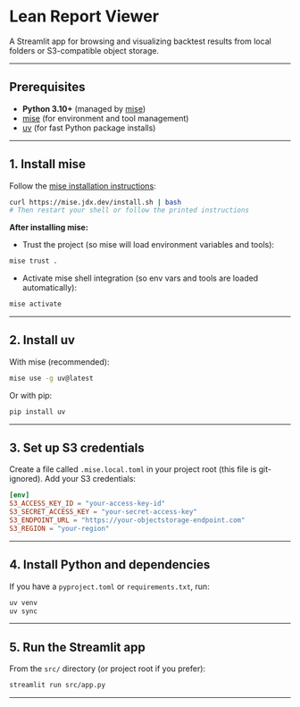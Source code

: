 # Lean Report Viewer

A Streamlit app for browsing and visualizing backtest results from local folders or S3-compatible object storage.

---

## Prerequisites

- **Python 3.10+** (managed by [mise](https://mise.jdx.dev/))
- [mise](https://mise.jdx.dev/) (for environment and tool management)
- [uv](https://github.com/astral-sh/uv) (for fast Python package installs)

---

## 1. Install mise

Follow the [mise installation instructions](https://mise.jdx.dev/docs/installing/):

```sh
curl https://mise.jdx.dev/install.sh | bash
# Then restart your shell or follow the printed instructions
```

**After installing mise:**

- Trust the project (so mise will load environment variables and tools):

```sh
mise trust .
```

- Activate mise shell integration (so env vars and tools are loaded automatically):

```sh
mise activate
```

---

## 2. Install uv

With mise (recommended):

```sh
mise use -g uv@latest
```

Or with pip:

```sh
pip install uv
```

---

## 3. Set up S3 credentials

Create a file called `.mise.local.toml` in your project root (this file is git-ignored). Add your S3 credentials:

```toml
[env]
S3_ACCESS_KEY_ID = "your-access-key-id"
S3_SECRET_ACCESS_KEY = "your-secret-access-key"
S3_ENDPOINT_URL = "https://your-objectstorage-endpoint.com"
S3_REGION = "your-region"
```

---

## 4. Install Python and dependencies

If you have a `pyproject.toml` or `requirements.txt`, run:

```sh
uv venv
uv sync
```

---

## 5. Run the Streamlit app

From the `src/` directory (or project root if you prefer):

```sh
streamlit run src/app.py
```

---